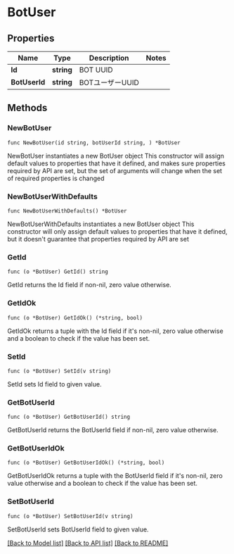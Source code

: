# BotUser

## Properties

Name | Type | Description | Notes
------------ | ------------- | ------------- | -------------
**Id** | **string** | BOT UUID | 
**BotUserId** | **string** | BOTユーザーUUID | 

## Methods

### NewBotUser

`func NewBotUser(id string, botUserId string, ) *BotUser`

NewBotUser instantiates a new BotUser object
This constructor will assign default values to properties that have it defined,
and makes sure properties required by API are set, but the set of arguments
will change when the set of required properties is changed

### NewBotUserWithDefaults

`func NewBotUserWithDefaults() *BotUser`

NewBotUserWithDefaults instantiates a new BotUser object
This constructor will only assign default values to properties that have it defined,
but it doesn't guarantee that properties required by API are set

### GetId

`func (o *BotUser) GetId() string`

GetId returns the Id field if non-nil, zero value otherwise.

### GetIdOk

`func (o *BotUser) GetIdOk() (*string, bool)`

GetIdOk returns a tuple with the Id field if it's non-nil, zero value otherwise
and a boolean to check if the value has been set.

### SetId

`func (o *BotUser) SetId(v string)`

SetId sets Id field to given value.


### GetBotUserId

`func (o *BotUser) GetBotUserId() string`

GetBotUserId returns the BotUserId field if non-nil, zero value otherwise.

### GetBotUserIdOk

`func (o *BotUser) GetBotUserIdOk() (*string, bool)`

GetBotUserIdOk returns a tuple with the BotUserId field if it's non-nil, zero value otherwise
and a boolean to check if the value has been set.

### SetBotUserId

`func (o *BotUser) SetBotUserId(v string)`

SetBotUserId sets BotUserId field to given value.



[[Back to Model list]](../README.md#documentation-for-models) [[Back to API list]](../README.md#documentation-for-api-endpoints) [[Back to README]](../README.md)


